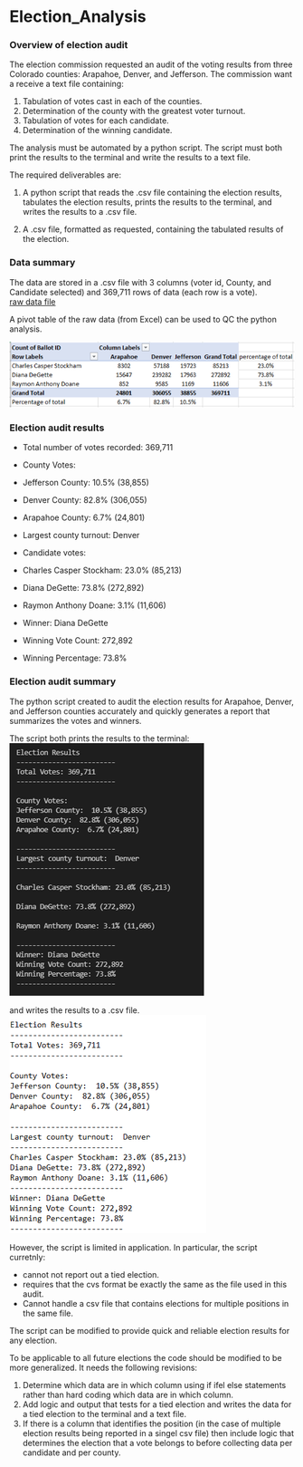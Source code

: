 # Election_Analysis  

### Overview of election audit  
    
The election commission requested an audit of the voting results from three Colorado counties:  Arapahoe, Denver, and Jefferson.  The commission want a receive a text file containing:  
  
1. Tabulation of votes cast in each of the counties.  
2. Determination of the county with the greatest voter turnout.  
3. Tabulation of votes for each candidate.  
4. Determination of the winning candidate.  
  
The analysis must be automated by a python script.  The script must both print the results to the terminal and write the results to a text file.  
  
The required deliverables are:  
  
1. A python script that reads the .csv file containing the election results, tabulates the election results, prints the results to the terminal, and writes the results to a .csv file.
  
2. A .csv file, formatted as requested, containing the tabulated results of the election.  
  
### Data summary  
  
The data are stored in a .csv file with 3 columns (voter id, County, and Candidate selected) and 369,711 rows of data (each row is a vote).  
[raw data file](Resources/election_results.csv)  
  
A pivot table of the raw data (from Excel) can be used to QC the python analysis.  

![](Election_results_pivot_table.PNG)  
  
### Election audit results  
  
- Total number of votes recorded: 369,711  
  
- County Votes:  
- Jefferson County:  10.5% (38,855)  
- Denver County:  82.8% (306,055)  
- Arapahoe County:  6.7% (24,801)  
  
- Largest county turnout:  Denver  
  
- Candidate votes:  
- Charles Casper Stockham: 23.0% (85,213)  
- Diana DeGette: 73.8% (272,892)  
- Raymon Anthony Doane: 3.1% (11,606)  
  
- Winner: Diana DeGette  
- Winning Vote Count: 272,892  
- Winning Percentage: 73.8%  
  
### Election audit summary  
  
The python script created to audit the election results for Arapahoe, Denver, and Jefferson counties accurately and quickly generates a report that summarizes the votes and winners.  
  
The script both prints the results to the terminal:  
![terminal screenshot](election_results_terminal_screenshot.PNG)  
  
and writes the results to a .csv file.    
![election results cvs screenshot](election_results_file_screenshot.PNG)  
  
However, the script is limited in application.  In particular, the script curretnly:  
- cannot not report out a tied election.  
- requires that the cvs format be exactly the same as the file used in this audit.  
- Cannot handle a csv file that contains elections for multiple positions in the same file.  
  
The script can be modified to provide quick and reliable election results for any election.  
  
To be applicable to all future elections the code should be modified to be more generalized.  It needs the following revisions:

1. Determine which data are in which column using if ifel else statements rather than hard coding which data are in which column.  
2. Add logic and output that tests for a tied election and writes the data for a tied election to the terminal and a text file.  
3. If there is a column that identifies the position (in the case of multiple election results being reported in a singel csv file) then include logic that determines the election that a vote belongs to before collecting data per candidate and per county.  
  
